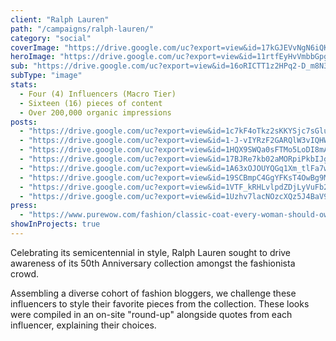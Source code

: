 ```yaml
---
client: "Ralph Lauren"
path: "/campaigns/ralph-lauren/"
category: "social"
coverImage: "https://drive.google.com/uc?export=view&id=17kGJEVvNgN6iQKXmz_cNrslUt786tNy_"
heroImage: "https://drive.google.com/uc?export=view&id=11rtfEyHvVmbbGpgPzz_jnZ63-KoI9YGu"
sub: "https://drive.google.com/uc?export=view&id=16oRICTT1z2HPq2-D_m8N38DRHTxDhnoM"
subType: "image"
stats:
  - Four (4) Influencers (Macro Tier)
  - Sixteen (16) pieces of content
  - Over 200,000 organic impressions
posts:
  - "https://drive.google.com/uc?export=view&id=1c7kF4oTkz2sKKYSjc7sGluSXnKwAMpKh"
  - "https://drive.google.com/uc?export=view&id=1-J-vIYRzF2GARQlW3vIQHWaqcDLDJiT_"
  - "https://drive.google.com/uc?export=view&id=1HQX9SWQa0sFTMo5LoDI8mA9aPAL4Iu54"
  - "https://drive.google.com/uc?export=view&id=17BJRe7kb02aMORpiPkbIJgqBT8d4cRW3"
  - "https://drive.google.com/uc?export=view&id=1A63xOJOUYQGq1Xm_tlFa7wBSWVssPC2C"
  - "https://drive.google.com/uc?export=view&id=19SCBmpC4GgYFKsT4OwBg9MvUgxo5vLdU"
  - "https://drive.google.com/uc?export=view&id=1VTF_kRHLvlpdZDjLyVuFb2ktAWjk7-Dn"
  - "https://drive.google.com/uc?export=view&id=1Uzhv7lacNOzcXQz5J4BaV9aezRPEuSw5"
press:
  - "https://www.purewow.com/fashion/classic-coat-every-woman-should-own"
showInProjects: true
---
```


Celebrating its semicentennial in style, Ralph Lauren sought to drive awareness of its 50th Anniversary collection amongst the fashionista crowd.

Assembling a diverse cohort of fashion bloggers, we challenge these influencers to style their favorite pieces from the collection. These looks were compiled in an on-site "round-up" alongside quotes from each influencer, explaining their choices.
